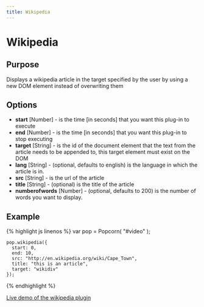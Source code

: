 ```yaml
---
title: Wikipedia
---
```

# Wikipedia #

## Purpose ##

Displays a wikipedia article in the target specified by the user by using a new DOM element instead of overwriting them

## Options ##

* **start** \[Number\] - is the time \[in seconds\] that you want this plug-in to execute
* **end** \[Number\] - is the time \[in seconds\] that you want this plug-in to stop executing
* **target** \[String\] - is the id of the document element that the text from the article needs to be appended to, this target element must exist on the DOM
* **lang** \[String\] - (optional, defaults to english) is the language in which the article is in.
* **src** \[String\] - is the url of the article
* **title** \[String\] - (optional) is the title of the article
* **numberofwords** \[Number\] - (optional, defaults to 200) is the number of words you want to display.

## Example ##

{% highlight js linenos %}
    var pop = Popcorn( "#video" );

    pop.wikipedia({
      start: 0,
      end: 10,
      src: "http://en.wikipedia.org/wiki/Cape_Town",
      title: "this is an article",
      target: "wikidiv"
    });
{% endhighlight %}

[Live demo of the wikipedia plugin](http://jsfiddle.net/popcornjs/5q7QS/)

